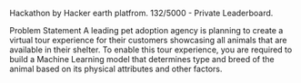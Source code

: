 Hackathon by Hacker earth platfrom. 132/5000 - Private Leaderboard.

Problem Statement
A leading pet adoption agency is planning to create a virtual tour experience for their customers showcasing all animals that are available in their shelter. To enable this tour experience, you are required to build a Machine Learning model that determines type and breed of the animal based on its physical attributes and other factors.
